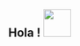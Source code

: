 ## Hola ! <img src="https://c.tenor.com/pvFJwncehzIAAAAC/hello-there-private-from-penguins-of-madagascar.gif" width="50px">
